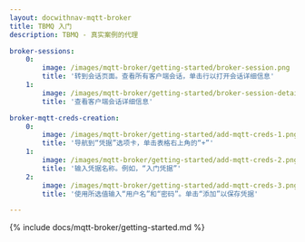 ```yaml
---
layout: docwithnav-mqtt-broker
title: TBMQ 入门
description: TBMQ - 真实案例的代理

broker-sessions:
    0:
        image: /images/mqtt-broker/getting-started/broker-session.png
        title: '转到会话页面。查看所有客户端会话，单击行以打开会话详细信息'
    1:
        image: /images/mqtt-broker/getting-started/broker-session-details.png
        title: '查看客户端会话详细信息'

broker-mqtt-creds-creation:
    0:
        image: /images/mqtt-broker/getting-started/add-mqtt-creds-1.png
        title: '导航到“凭据”选项卡，单击表格右上角的“+”'
    1:
        image: /images/mqtt-broker/getting-started/add-mqtt-creds-2.png
        title: '输入凭据名称。例如，“入门凭据”'
    2:
        image: /images/mqtt-broker/getting-started/add-mqtt-creds-3.png
        title: '使用所选值输入“用户名”和“密码”。单击“添加”以保存凭据'

---
```


{% include docs/mqtt-broker/getting-started.md %}